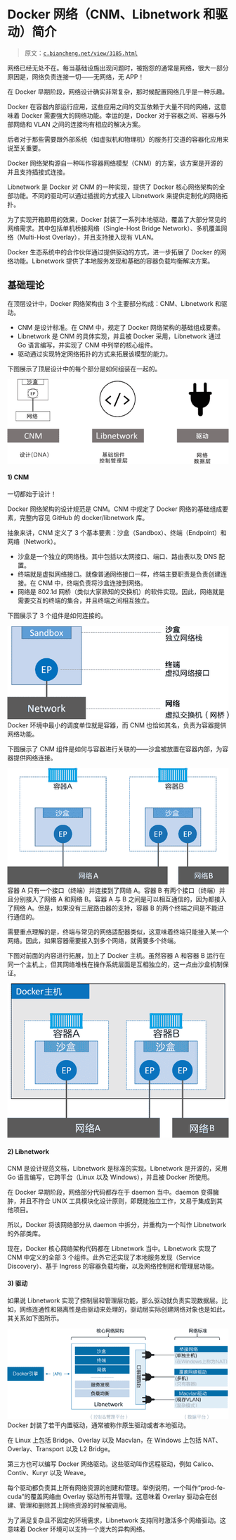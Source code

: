 # Docker 网络（CNM、Libnetwork 和驱动）简介

> 原文：[`c.biancheng.net/view/3185.html`](http://c.biancheng.net/view/3185.html)

网络已经无处不在。每当基础设施出现问题时，被抱怨的通常是网络，很大一部分原因是，网络负责连接一切——无网络，无 APP！

在 Docker 早期阶段，网络设计确实非常复杂，那时候配置网络几乎是一种乐趣。

Docker 在容器内部运行应用，这些应用之间的交互依赖于大量不同的网络，这意味着 Docker 需要强大的网络功能。幸运的是，Docker 对于容器之间、容器与外部网络和 VLAN 之间的连接均有相应的解决方案。

后者对于那些需要跟外部系统（如虚拟机和物理机）的服务打交道的容器化应用来说至关重要。

Docker 网络架构源自一种叫作容器网络模型（CNM）的方案，该方案是开源的并且支持插接式连接。

Libnetwork 是 Docker 对 CNM 的一种实现，提供了 Docker 核心网络架构的全部功能。不同的驱动可以通过插拔的方式接入 Libnetwork 来提供定制化的网络拓扑。

为了实现开箱即用的效果，Docker 封装了一系列本地驱动，覆盖了大部分常见的网络需求。其中包括单机桥接网络（Single-Host Bridge Network）、多机覆盖网络（Multi-Host Overlay），并且支持接入现有 VLAN。

Docker 生态系统中的合作伙伴通过提供驱动的方式，进一步拓展了 Docker 的网络功能。Libnetwork 提供了本地服务发现和基础的容器负载均衡解决方案。

## 基础理论

在顶层设计中，Docker 网络架构由 3 个主要部分构成：CNM、Libnetwork 和驱动。

*   CNM 是设计标准。在 CNM 中，规定了 Docker 网络架构的基础组成要素。
*   Libnetwork 是 CNM 的具体实现，并且被 Docker 采用，Libnetwork 通过 Go 语言编写，并实现了 CNM 中列举的核心组件。
*   驱动通过实现特定网络拓扑的方式来拓展该模型的能力。

下图展示了顶层设计中的每个部分是如何组装在一起的。

![顶层设计](img/47e6277a3b34ee1e8acbdeacb246c362.png)

#### 1) CNM

一切都始于设计！

Docker 网络架构的设计规范是 CNM。CNM 中规定了 Docker 网络的基础组成要素，完整内容见 GitHub 的 docker/libnetwork 库。

抽象来讲，CNM 定义了 3 个基本要素：沙盒（Sandbox）、终端（Endpoint）和网络（Network）。

*   沙盒是一个独立的网络栈。其中包括以太网接口、端口、路由表以及 DNS 配置。
*   终端就是虚拟网络接口。就像普通网络接口一样，终端主要职责是负责创建连接。在 CNM 中，终端负责将沙盒连接到网络。
*   网络是 802.1d 网桥（类似大家熟知的交换机）的软件实现。因此，网络就是需要交互的终端的集合，并且终端之间相互独立。

下图展示了 3 个组件是如何连接的。

![CNM](img/e07ad129323b2d2d2381c91156ff69b4.png)
Docker 环境中最小的调度单位就是容器，而 CNM 也恰如其名，负责为容器提供网络功能。

下图展示了 CNM 组件是如何与容器进行关联的——沙盒被放置在容器内部，为容器提供网络连接。

![CNM 组件与容器进行关联](img/f26687b12b32da5e59d63e1155eb2888.png)
容器 A 只有一个接口（终端）并连接到了网络 A。容器 B 有两个接口（终端）并且分别接入了网络 A 和网络 B。容器 A 与 B 之间是可以相互通信的，因为都接入了网络 A。但是，如果没有三层路由器的支持，容器 B 的两个终端之间是不能进行通信的。

需要重点理解的是，终端与常见的网络适配器类似，这意味着终端只能接入某一个网络。因此，如果容器需要接入到多个网络，就需要多个终端。

下图对前面的内容进行拓展，加上了 Docker 主机。虽然容器 A 和容器 B 运行在同一个主机上，但其网络堆栈在操作系统层面是互相独立的，这一点由沙盒机制保证。

![加入 Docker 主机](img/d47359eee9a790908aa2776b0a323623.png)

#### 2) Libnetwork

CNM 是设计规范文档，Libnetwork 是标准的实现。Libnetwork 是开源的，采用 Go 语言编写，它跨平台（Linux 以及 Windows），并且被 Docker 所使用。

在 Docker 早期阶段，网络部分代码都存在于 daemon 当中。daemon 变得臃肿，并且不符合 UNIX 工具模块化设计原则，即既能独立工作，又易于集成到其他项目。

所以，Docker 将该网络部分从 daemon 中拆分，并重构为一个叫作 Libnetwork 的外部类库。

现在，Docker 核心网络架构代码都在 Libnetwork 当中。Libnetwork 实现了 CNM 中定义的全部 3 个组件。此外它还实现了本地服务发现（Service Discovery）、基于 Ingress 的容器负载均衡，以及网络控制层和管理层功能。

#### 3) 驱动

如果说 Libnetwork 实现了控制层和管理层功能，那么驱动就负责实现数据层。比如，网络连通性和隔离性是由驱动来处理的，驱动层实际创建网络对象也是如此，其关系如下图所示。

![控制层、管理层与数据层的关系](img/6ac722a47d7f4ce0cd7b3b871cd60a56.png)
Docker 封装了若干内置驱动，通常被称作原生驱动或者本地驱动。

在 Linux 上包括 Bridge、Overlay 以及 Macvlan，在 Windows 上包括 NAT、Overlay、Transport 以及 L2 Bridge。

第三方也可以编写 Docker 网络驱动。这些驱动叫作远程驱动，例如 Calico、Contiv、Kuryr 以及 Weave。

每个驱动都负责其上所有网络资源的创建和管理。举例说明，一个叫作“prod-fe-cuda”的覆盖网络由 Overlay 驱动所有并管理。这意味着 Overlay 驱动会在创建、管理和删除其上网络资源的时候被调用。

为了满足复杂且不固定的环境需求，Libnetwork 支持同时激活多个网络驱动。这意味着 Docker 环境可以支持一个庞大的异构网络。